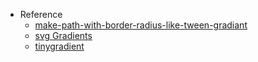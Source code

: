 - Reference
  - [make-path-with-border-radius-like-tween-gradiant](https://codesandbox.io/s/make-path-with-border-radius-like-tween-gradiant-d3-dbrln?file=/src/PathWithFluids.tsx)
  - [svg Gradients](https://developer.mozilla.org/ja/docs/Web/SVG/Tutorial/Gradients)
  - [tinygradient](https://www.npmjs.com/package/tinygradient)